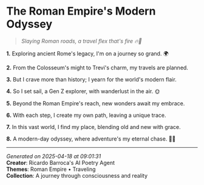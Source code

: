 # The Roman Empire's Modern Odyssey

> *Slaying Roman roads, a travel flex that's fire 🔥🌟*

**1.** Exploring ancient Rome's legacy, I'm on a journey so grand. 🌍


**2.** From the Colosseum's might to Trevi's charm, my travels are planned.


**3.** But I crave more than history; I yearn for the world's modern flair.


**4.** So I set sail, a Gen Z explorer, with wanderlust in the air. 🌞


**5.** Beyond the Roman Empire's reach, new wonders await my embrace.


**6.** With each step, I create my own path, leaving a unique trace.


**7.** In this vast world, I find my place, blending old and new with grace.


**8.** A modern-day odyssey, where adventure's my eternal chase. 🏃‍♀️



---

*Generated on 2025-04-18 at 09:01:31*  
**Creator**: Ricardo Barroca's AI Poetry Agent  
**Themes**: Roman Empire • Traveling  
**Collection**: A journey through consciousness and reality